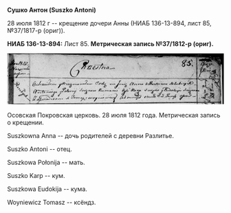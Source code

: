 **Сушко Антон (Suszko Antoni)**

28 июля 1812 г -- крещение дочери Анны (НИАБ 136-13-894, лист 85,
№37/1817-р (ориг)).

**НИАБ 136-13-894:** Лист 85. **Метрическая запись №37/1812-р (ориг).**

![](./media/a5d6b115236a41014b5bb47403ac344a7f879c58.png)

Осовская Покровская церковь. 28 июля 1812 года. Метрическая запись о
крещении.

Suszkowna Anna -- дочь родителей с деревни Разлитье.

Suszko Antoni -- отец.

Suszkowa Połonija -- мать.

Suszko Karp -- кум.

Suszkowa Eudokija -- кума.

Woyniewicz Tomasz -- ксёндз.
